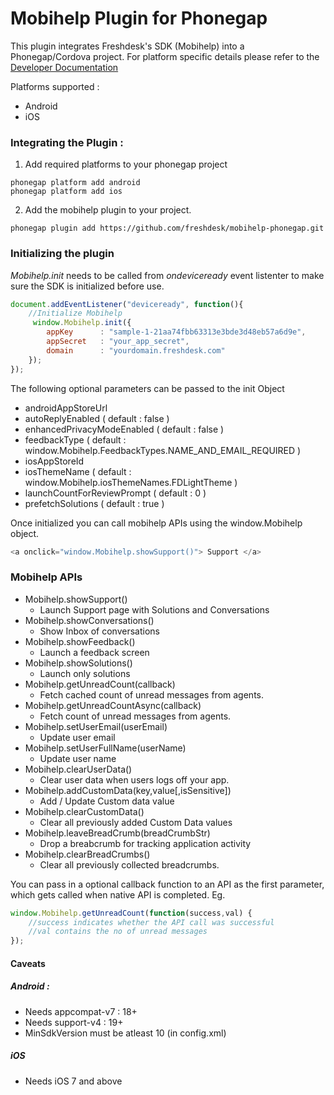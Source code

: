 # Mobihelp Plugin for Phonegap

This plugin integrates Freshdesk's SDK (Mobihelp) into a Phonegap/Cordova project. 
For platform specific details please refer to the [Developer Documentation](http://developer.freshdesk.com/mobihelp/)

Platforms supported :
* Android
* iOS

### Integrating the Plugin : 

1. Add required platforms to your phonegap project 
```
phonegap platform add android
phonegap platform add ios
```

2. Add the mobihelp plugin to your project.
```
phonegap plugin add https://github.com/freshdesk/mobihelp-phonegap.git
```


### Initializing the plugin

_Mobihelp.init_ needs to be called from _ondeviceready_ event listenter to make sure the SDK is initialized before use.

```javascript
document.addEventListener("deviceready", function(){
    //Initialize Mobihelp
     window.Mobihelp.init({
        appKey      : "sample-1-21aa74fbb63313e3bde3d48eb57a6d9e",
        appSecret   : "your_app_secret",
        domain      : "yourdomain.freshdesk.com"
    });
});
 ```
 
 The following optional parameters can be passed to the init Object 
 -  androidAppStoreUrl
 -  autoReplyEnabled ( default : false ) 
 -  enhancedPrivacyModeEnabled ( default : false ) 
 -  feedbackType ( default : window.Mobihelp.FeedbackTypes.NAME_AND_EMAIL_REQUIRED )
 -  iosAppStoreId
 -  iosThemeName ( default : window.Mobihelp.iosThemeNames.FDLightTheme )
 -  launchCountForReviewPrompt ( default : 0 )
 -  prefetchSolutions ( default : true )
 
 Once initialized you can call mobihelp APIs using the window.Mobihelp object. 
 
 ```javascript 
 <a onclick="window.Mobihelp.showSupport()"> Support </a>
 ```

### Mobihelp APIs
* Mobihelp.showSupport()
    - Launch Support page with Solutions and Conversations
* Mobihelp.showConversations()
    - Show Inbox of conversations
* Mobihelp.showFeedback()
    - Launch a feedback screen
* Mobihelp.showSolutions()
    - Launch only solutions
* Mobihelp.getUnreadCount(callback)
    - Fetch cached count of unread messages from agents. 
* Mobihelp.getUnreadCountAsync(callback)
    - Fetch count of unread messages from agents. 
* Mobihelp.setUserEmail(userEmail)
    - Update user email 
* Mobihelp.setUserFullName(userName)
    - Update user name
* Mobihelp.clearUserData()
    - Clear user data when users logs off your app. 
* Mobihelp.addCustomData(key,value[,isSensitive])
    - Add / Update Custom data value 
* Mobihelp.clearCustomData()
    - Clear all previously added Custom Data values
* Mobihelp.leaveBreadCrumb(breadCrumbStr)
    - Drop a breabcrumb for tracking application activity
* Mobihelp.clearBreadCrumbs()
    - Clear all previously collected breadcrumbs.

You can pass in a optional callback function to an API as the first parameter, which gets called when native API is completed. 
Eg. 
```javascript
window.Mobihelp.getUnreadCount(function(success,val) {
    //success indicates whether the API call was successful
    //val contains the no of unread messages
});
```

#### Caveats

##### Android : 
* Needs appcompat-v7 : 18+
* Needs support-v4 : 19+
* MinSdkVersion must be atleast 10 (in config.xml)

##### iOS
* Needs iOS 7 and above

